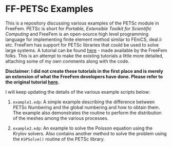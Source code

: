 FF-PETSc Examples
===

This is a repository discussing various examples of the PETSc module
in FreeFem. PETSc is short for *Portable, Extensible Toolkit for
Scientific Computing* and FreeFem is an open-source high level
programming language for implementing finite element method similar to
FEniCS, deal.ii etc. FreeFem has support for PETSc libraries that
could be used to solve large systems. A tutorial can be
found [here](https://doc.freefem.org/documentation/petsc/index.html) -
made available by the FreeFem folks. This is an attempt
to make the existing tutorials a little more detailed, attaching some
of my own comments along with the code.

**Disclaimer: I did not create these tutorials in the first place and
is merely an extension of what the FreeFem developers have
done. Please refer to the original tutorial
[here](https://doc.freefem.org/documentation/petsc/index.html).**

I will keep updating the details of the various example scripts below:

1. `example1.edp`: A simple example describing the difference between PETSc
   Numbering and the global numbering and how to obtain them. The
   example also demonstrates the routine to perform the distribution
   of the meshes among the various processes.

2. `example2.edp`: An example to solve the Poisson equation using the
   Krylov solvers. Also contains another method to solve the problem
   using the `KSPSolve()` routine of the PETSc library.
